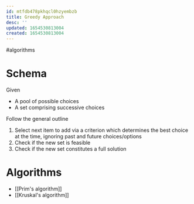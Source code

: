 ```yaml
---
id: mtfdb478pkhqcl0hzyembzb
title: Greedy Approach
desc: ''
updated: 1654530813004
created: 1654530813004
---
```

#algorithms 
# Schema
Given
- A pool of possible choices
- A set comprising successive choices

Follow the general outline
1. Select next item to add via a criterion which determines the best choice at the time, ignoring past and future choices/options
2. Check if the new set is feasible
3. Check if the new set constitutes a full solution
# Algorithms
- [[Prim's algorithm]]
- [[Kruskal's algorithm]]
